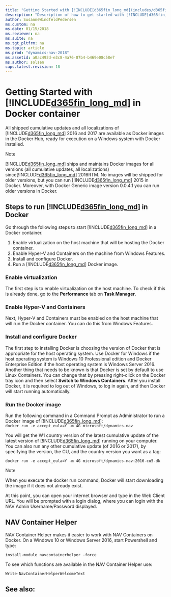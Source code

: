 ```yaml
---
title: "Getting Started with [!INCLUDE[d365fin_long_md](includes/d365fin_long_md.md)] in Docker"
description: "Description of how to get started with [!INCLUDE[d365fin_long_md](includes/d365fin_long_md.md)] in Docker"
author: SusanneWindfeldPedersen
ms.custom: na
ms.date: 01/15/2018
ms.reviewer: na
ms.suite: na
ms.tgt_pltfrm: na
ms.topic: article
ms.prod: "dynamics-nav-2018"
ms.assetid: a0ac492d-e3c8-4a76-87b4-b469e08c58e7
ms.author: solsen
caps.latest.revision: 18
---
```



# Getting Started with [!INCLUDE[d365fin_long_md](includes/d365fin_long_md.md)] in Docker container
<!-- Should I also mention Microsoft Dynamics NAV 2018? -->
All shipped cumulative updates and all localizations of [!INCLUDE[d365fin_long_md](includes/d365fin_long_md.md)] 2016 and 2017 are available as Docker images in the Docker Hub, ready for execution on a Windows system with Docker installed.


> [!NOTE]  
> [!INCLUDE[d365fin_long_md](includes/d365fin_long_md.md)] ships and maintains Docker images for all versions (all cumulative updates, all localizations) since[!INCLUDE[d365fin_long_md](includes/d365fin_long_md.md)] 2016RTM. No images will be shipped for older versions, but you can run [!INCLUDE[d365fin_long_md](includes/d365fin_long_md.md)] 2015 in Docker. Moreover, with Docker Generic image version 0.0.4.1 you can run older versions in Docker. 


## Steps to run [!INCLUDE[d365fin_long_md](includes/d365fin_long_md.md)] in Docker

Go through the following steps to start [!INCLUDE[d365fin_long_md](includes/d365fin_long_md.md)] in a Docker container. 

1) Enable virtualization on the host machine that will be hosting the Docker container.
2) Enable Hyper-V and Containers on the machine from Windows Features.
3) Install and configure Docker.
4) Run a [!INCLUDE[d365fin_long_md](includes/d365fin_long_md.md)] Docker image.

### Enable virtualization 

The first step is to enable virtualization on the host machine. To check if this is already done, go to the **Performance** tab on **Task Manager**. 

### Enable Hyper-V and Containers 

Next, Hyper-V and Containers must be enabled on the host machine that will run the Docker container. You can do this from Windows Features.      


### Install and configure Docker
The first step to installing Docker is choosing the version of Docker that is appropriate for the host operating system. Use Docker for Windows if the host operating system is Windows 10 Professional edition and Docker Enterprise Edition if the host operating system is Windows Server 2016.
Another thing that needs to be known is that Docker is set by default to use Linux Containers. You can change that by pressing right-click on the Docker tray icon and then select **Switch to Windows Containers**. 
After you install Docker, it is required to log out of Windows, to log in again, and then Docker will start running automatically. 


###  Run the Docker image 

Run the following command in a Command Prompt as Administrator to run a Docker image of [!INCLUDE[d365fin_long_md](includes/d365fin_long_md.md)]:  
`docker run -e accept_eula=Y -m 4G microsoft/dynamics-nav`

You will get the W1 country version of the latest cumulative update of the latest version of [!INCLUDE[d365fin_long_md](includes/d365fin_long_md.md)] running on your computer. You can also run any other cumulative update (of 2016 or 2017), by specifying the version, the CU, and the country version you want as a tag: 

`docker run -e accept_eula=Y -m 4G microsoft/dynamics-nav:2016-cu5-dk`

> [!NOTE]   
> When you execute the docker run command, Docker will start downloading the image if it does not already exist.

At this point, you can open your internet browser and type in the Web Client URL. You will be prompted with a login dialog, where you can login with the NAV Admin Username/Password displayed.

## NAV Container Helper

NAV Container Helper makes it easier to work with NAV Containers on Docker. On a Windows 10 or Windows Server 2016, start Powershell and type:

`install-module navcontainerhelper -force`                       

To see which functions are available in the NAV Container Helper use:

`Write-NavContainerHelperWelcomeText`

## See also:
<!--
// In progress: 
[Troubleshooting NAV on Docker](devenv-troubleshooting-nav-on-docker.md)
// In progress:
[Docker's commands]()
// Should we add the link to the Docker hub?
[](https://hub.docker.com/r/microsoft/dynamics-nav/)

-->